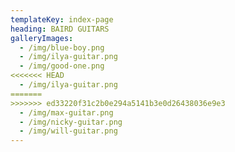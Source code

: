 ```yaml
---
templateKey: index-page
heading: BAIRD GUITARS
galleryImages:
  - /img/blue-boy.png
  - /img/ilya-guitar.png
  - /img/good-one.png
<<<<<<< HEAD
  - /img/ilya-guitar.png
=======
>>>>>>> ed33220f31c2b0e294a5141b3e0d26438036e9e3
  - /img/max-guitar.png
  - /img/nicky-guitar.png
  - /img/will-guitar.png
---
```

